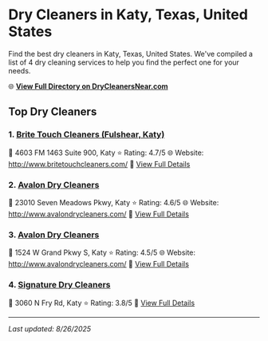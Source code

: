 # Dry Cleaners in Katy, Texas, United States

Find the best dry cleaners in Katy, Texas, United States. We've compiled a list of 4 dry cleaning services to help you find the perfect one for your needs.

🌐 **[View Full Directory on DryCleanersNear.com](https://drycleanersnear.com/city/US/Texas/Katy)**

## Top Dry Cleaners

### 1. [Brite Touch Cleaners (Fulshear, Katy)](https://drycleanersnear.com/dryCleaner/68a3db56e0c395148228b653/brite-touch-cleaners-fulshear-katy)
📍 4603 FM 1463 Suite 900, Katy
⭐ Rating: 4.7/5
🌐 Website: http://www.britetouchcleaners.com/
🔗 [View Full Details](https://drycleanersnear.com/dryCleaner/68a3db56e0c395148228b653/brite-touch-cleaners-fulshear-katy)

### 2. [Avalon Dry Cleaners](https://drycleanersnear.com/dryCleaner/68a3db3de0c395148228b5a5/avalon-dry-cleaners)
📍 23010 Seven Meadows Pkwy, Katy
⭐ Rating: 4.6/5
🌐 Website: http://www.avalondrycleaners.com/
🔗 [View Full Details](https://drycleanersnear.com/dryCleaner/68a3db3de0c395148228b5a5/avalon-dry-cleaners)

### 3. [Avalon Dry Cleaners](https://drycleanersnear.com/dryCleaner/68a3db7ce0c395148228c23c/avalon-dry-cleaners)
📍 1524 W Grand Pkwy S, Katy
⭐ Rating: 4.5/5
🌐 Website: http://www.avalondrycleaners.com/
🔗 [View Full Details](https://drycleanersnear.com/dryCleaner/68a3db7ce0c395148228c23c/avalon-dry-cleaners)

### 4. [Signature Dry Cleaners](https://drycleanersnear.com/dryCleaner/68a3db90e0c395148228c2d7/signature-dry-cleaners)
📍 3060 N Fry Rd, Katy
⭐ Rating: 3.8/5
🔗 [View Full Details](https://drycleanersnear.com/dryCleaner/68a3db90e0c395148228c2d7/signature-dry-cleaners)


---

*Last updated: 8/26/2025*
